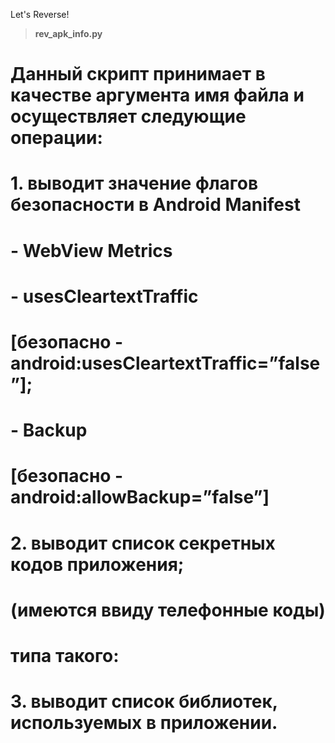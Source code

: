 Let's Reverse!

> **rev_apk_info.py**
# Данный скрипт принимает в качестве аргумента имя файла и осуществляет следующие операции:
# 1. выводит значение флагов безопасности в Android Manifest 
# - WebView Metrics 
# 	<meta-data android:name="android.webkit.WebView.EnableSafeBrowsing" android:value="false" />
# - usesCleartextTraffic
#	[безопасно - android:usesCleartextTraffic=”false”];
# - Backup
#	[безопасно - android:allowBackup=”false”]
#
# 2. выводит список секретных кодов приложения; 
# (имеются ввиду телефонные коды) 
#    типа такого:
# 		<receiver android:name=".receivers.DebugReceiver">
# 			<intent-filter>
# 				<action android:name="android.provider.Telephony.SECRET_CODE" />
#				<data android:scheme="android_secret_code" android:host="727" />
#			</intent-filter>
#
# 3. выводит список библиотек, используемых в приложении.